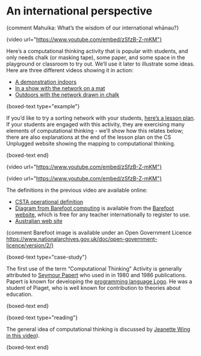 # An international perspective

{comment Mahuika: What’s the wisdom of our international whānau?}

{video url="https://www.youtube.com/embed/zSfzB-Z-mKM"}

Here’s a computational thinking activity that is popular with students, and only needs chalk (or masking tape), some paper, and some space in the playground or classroom to try out.
We’ll use it later to illustrate some ideas.
Here are three different videos showing it in action:
- [A demonstration indoors](https://www.youtube.com/watch?v=30WcPnvfiKE&feature=youtu.be&t=43s)
- [In a show with the network on a mat](https://www.youtube.com/embed/LOxfdsBBjKI?start=139)
- [Outdoors with the network drawn in chalk](https://www.youtube.com/watch?v=M-z5pDjqtZk)

{boxed-text type="example"}

If you’d like to try a sorting network with your students, [here’s a lesson plan](https://csunplugged.org/en/topics/sorting-networks/unit-plan/).
If your students are engaged with this activity, they are exercising many elements of computational thinking - we’ll show how this relates below; there are also explanations at the end of the lesson plan on the CS Unplugged website showing the mapping to computational thinking.

{boxed-text end}

{video url="https://www.youtube.com/embed/zSfzB-Z-mKM"}

{video url="https://www.youtube.com/embed/zSfzB-Z-mKM"}

The definitions in the previous video are available online:
- [CSTA operational definition](http://www.iste.org/docs/ct-documents/computational-thinking-operational-definition-flyer.pdf)
- [Diagram from Barefoot computing](https://barefootcas.org.uk/barefoot-primary-computing-resources/concepts/computational-thinking/) is available from the [Barefoot website](https://barefootcas.org.uk), which is free for any teacher internationally to register to use.
- [Australian web site](http://www.digitaltechnologieshub.edu.au/teachers/topics/computational-thinking)

{comment Barefoot image is available under an Open Government Licence https://www.nationalarchives.gov.uk/doc/open-government-licence/version/2/}

{boxed-text type="case-study"}

The first use of the term “Computational Thinking” Activity is generally attributed to [Seymour Papert](https://en.wikipedia.org/wiki/Seymour_Papert) who used in in 1980 and 1986 publications.
Papert is known for developing the [programming language Logo](https://en.wikipedia.org/wiki/Logo_(programming_language)).
He was a student of Piaget, who is well known for contribution to theories about education.

{boxed-text end}

{boxed-text type="reading"}

The general idea of computational thinking is discussed by [Jeanette Wing in this video](https://youtu.be/YVEUOHw3Qb8?t=12m1s)).

{boxed-text end}
